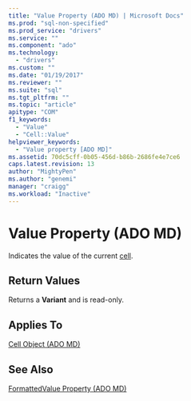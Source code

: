 ```yaml
---
title: "Value Property (ADO MD) | Microsoft Docs"
ms.prod: "sql-non-specified"
ms.prod_service: "drivers"
ms.service: ""
ms.component: "ado"
ms.technology:
  - "drivers"
ms.custom: ""
ms.date: "01/19/2017"
ms.reviewer: ""
ms.suite: "sql"
ms.tgt_pltfrm: ""
ms.topic: "article"
apitype: "COM"
f1_keywords: 
  - "Value"
  - "Cell::Value"
helpviewer_keywords: 
  - "Value property [ADO MD]"
ms.assetid: 70dc5cff-0b05-456d-b86b-2686fe4e7ce6
caps.latest.revision: 13
author: "MightyPen"
ms.author: "genemi"
manager: "craigg"
ms.workload: "Inactive"
---
```

# Value Property (ADO MD)
Indicates the value of the current [cell](../../../ado/reference/ado-md-api/cell-object-ado-md.md).  
  
## Return Values  
 Returns a **Variant** and is read-only.  
  
## Applies To  
 [Cell Object (ADO MD)](../../../ado/reference/ado-md-api/cell-object-ado-md.md)  
  
## See Also  
 [FormattedValue Property (ADO MD)](../../../ado/reference/ado-md-api/formattedvalue-property-ado-md.md)
